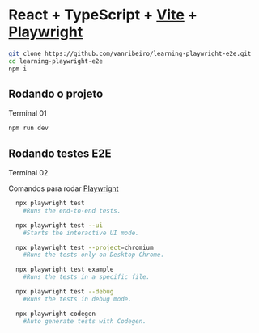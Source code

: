 # React + TypeScript + [Vite](https://vitejs.dev/) + [Playwright](https://playwright.dev/)

```bash
git clone https://github.com/vanribeiro/learning-playwright-e2e.git
cd learning-playwright-e2e
npm i
```
## Rodando o projeto

Terminal 01
```bash
npm run dev
```

## Rodando testes E2E

Terminal 02

Comandos para rodar [Playwright](https://playwright.dev/)

```bash
  npx playwright test
    #Runs the end-to-end tests.

  npx playwright test --ui
    #Starts the interactive UI mode.

  npx playwright test --project=chromium
    #Runs the tests only on Desktop Chrome.

  npx playwright test example
    #Runs the tests in a specific file.

  npx playwright test --debug
    #Runs the tests in debug mode.

  npx playwright codegen
    #Auto generate tests with Codegen.
```